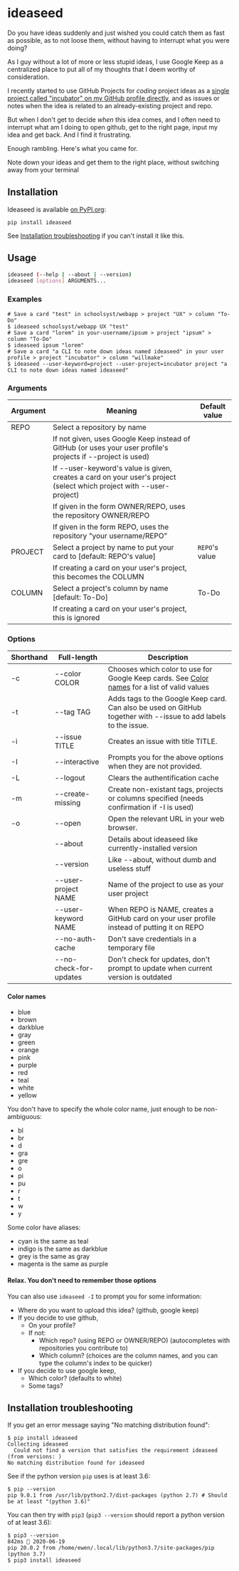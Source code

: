 # ideaseed

Do you have ideas suddenly and just wished you could catch them as fast as possible, as to not loose them, without having to interrupt what you were doing?

As I guy without a lot of more or less stupid ideas, I use Google Keep as a centralized place to put all of my thoughts that I deem worthy of consideration.

I recently started to use GitHub Projects for _coding_ project ideas as a [single project called "incubator" on my GitHub profile directly](https://github.com/ewen-lbh?tab=projects), and as issues or notes when the idea is related to an already-existing project and repo.

But when I don't get to decide _when_ this idea comes, and I often need to interrupt what am I doing to open github, get to the right page, input my idea and get back. And I find it frustrating.

Enough rambling. Here's what you came for.

Note down your ideas and get them to the right place, without switching away from your terminal

## Installation

Ideaseed is available [on PyPI.org](https://pypi.org/project/ideaseed):

```sh-session
pip install ideaseed
```

See [Installation troubleshooting](#installation-troubleshooting) if you can't install it like this.

## Usage

```bash
ideaseed (--help | --about | --version)
ideaseed [options] ARGUMENTS...
```

### Examples

```sh-session
# Save a card "test" in schoolsyst/webapp > project "UX" > column "To-Do"
$ ideaseed schoolsyst/webapp UX "test"
# Save a card "lorem" in your-username/ipsum > project "ipsum" > column "To-Do"
$ ideaseed ipsum "lorem"
# Save a card "a CLI to note down ideas named ideaseed" in your user profile > project "incubator" > column "willmake"
$ ideaseed --user-keyword=project --user-project=incubator project "a CLI to note down ideas named ideaseed"
```

### Arguments

| Argument | Meaning                                                                                                              | Default value  |
| -------- | -------------------------------------------------------------------------------------------------------------------- | -------------- |
| REPO     | Select a repository by name                                                                                          |
|          | If not given, uses Google Keep instead of GitHub (or uses your user profile's projects if --project is used)         |
|          | If --user-keyword's value is given, creates a card on your user's project (select which project with --user-project) |
|          | If given in the form OWNER/REPO, uses the repository OWNER/REPO                                                      |
|          | If given in the form REPO, uses the repository "your username/REPO"                                                  |
| PROJECT  | Select a project by name to put your card to [default: REPO's value]                                                 | `REPO`'s value |
|          | If creating a card on your user's project, this becomes the COLUMN                                                   |
| COLUMN   | Select a project's column by name [default: To-Do]                                                                   | To-Do          |
|          | If creating a card on your user's project, this is ignored                                                           |

### Options

| Shorthand | Full-length            | Description                                                                                                     |
| --------- | ---------------------- | --------------------------------------------------------------------------------------------------------------- |
| -c        | --color COLOR          | Chooses which color to use for Google Keep cards. See [Color names](#color-names) for a list of valid values    |
| -t        | --tag TAG              | Adds tags to the Google Keep card. Can also be used on GitHub together with --issue to add labels to the issue. |
| -i        | --issue TITLE          | Creates an issue with title TITLE.                                                                              |
| -I        | --interactive          | Prompts you for the above options when they are not provided.                                                   |
| -L        | --logout               | Clears the authentification cache                                                                               |
| -m        | --create-missing       | Create non-existant tags, projects or columns specified (needs confirmation if -I is used)                      |
| -o        | --open                 | Open the relevant URL in your web browser.                                                                      |
|           | --about                | Details about ideaseed like currently-installed version                                                         |
|           | --version              | Like --about, without dumb and useless stuff                                                                    |
|           | --user-project NAME    | Name of the project to use as your user project                                                                 |
|           | --user-keyword NAME    | When REPO is NAME, creates a GitHub card on your user profile instead of putting it on REPO                     |
|           | --no-auth-cache        | Don't save credentials in a temporary file                                                                      |
|           | --no-check-for-updates | Don't check for updates, don't prompt to update when current version is outdated                                |

#### Color names

- blue
- brown
- darkblue
- gray
- green
- orange
- pink
- purple
- red
- teal
- white
- yellow

You don't have to specify the whole color name, just enough to be non-ambiguous:

- bl
- br
- d
- gra
- gre
- o
- pi
- pu
- r
- t
- w
- y

Some color have aliases:

- cyan is the same as teal
- indigo is the same as darkblue
- grey is the same as gray
- magenta is the same as purple

#### Relax. You don't need to remember those options

You can also use `ideaseed -I` to prompt you for some information:

- Where do you want to upload this idea? (github, google keep)
- If you decide to use github,
  - On your profile?
  - If not:
    - Which repo? (using REPO or OWNER/REPO) (autocompletes with repositories you contribute to)
    - Which column? (choices are the column names, and you can type the column's index to be quicker)
- If you decide to use google keep,
  - Which color? (defaults to white)
  - Some tags?

## Installation troubleshooting

If you get an error message saying "No matching distribution found":

```sh-session
$ pip install ideaseed
Collecting ideaseed
  Could not find a version that satisfies the requirement ideaseed (from versions: )
No matching distribution found for ideaseed
```

See if the python version `pip` uses is at least 3.6:

```sh-session
$ pip --version
pip 9.0.1 from /usr/lib/python2.7/dist-packages (python 2.7) # Should be at least "(python 3.6)"
```

You can then try with `pip3` (`pip3 --version` should report a python version of at least 3.6):

```sh-session
$ pip3 --version                                                                                                                                                                                   842ms  2020-06-19
pip 20.0.2 from /home/ewen/.local/lib/python3.7/site-packages/pip (python 3.7)
$ pip3 install ideaseed
```
